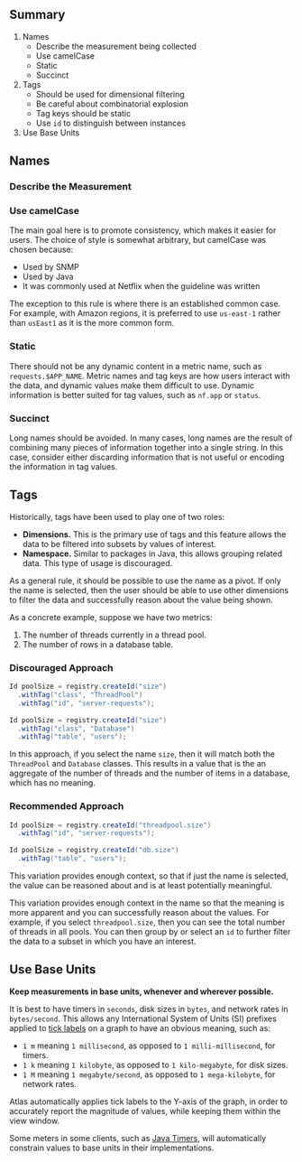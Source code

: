 ## Summary

1. Names
    * Describe the measurement being collected
    * Use camelCase
    * Static
    * Succinct
2. Tags
    * Should be used for dimensional filtering
    * Be careful about combinatorial explosion
    * Tag keys should be static
    * Use `id` to distinguish between instances
3. Use Base Units

## Names

### Describe the Measurement

### Use camelCase

The main goal here is to promote consistency, which makes it easier for users. The choice of
style is somewhat arbitrary, but camelCase was chosen because:

* Used by SNMP
* Used by Java
* It was commonly used at Netflix when the guideline was written

The exception to this rule is where there is an established common case. For example, with
Amazon regions, it is preferred to use `us-east-1` rather than `usEast1` as it is the more
common form.

### Static

There should not be any dynamic content in a metric name, such as `requests.$APP_NAME`. Metric
names and tag keys are how users interact with the data, and dynamic values make them difficult
to use. Dynamic information is better suited for tag values, such as `nf.app` or `status`. 

### Succinct

Long names should be avoided. In many cases, long names are the result of combining many pieces
of information together into a single string. In this case, consider either discarding information
that is not useful or encoding the information in tag values.  

## Tags

Historically, tags have been used to play one of two roles:

* **Dimensions.** This is the primary use of tags and this feature allows the data to be filtered
into subsets by values of interest.
* **Namespace.** Similar to packages in Java, this allows grouping related data. This type of usage
is discouraged.

As a general rule, it should be possible to use the name as a pivot. If only the name is selected,
then the user should be able to use other dimensions to filter the data and successfully reason
about the value being shown. 

As a concrete example, suppose we have two metrics:

1. The number of threads currently in a thread pool.
2. The number of rows in a database table.

### Discouraged Approach

```java
Id poolSize = registry.createId("size")
  .withTag("class", "ThreadPool")
  .withTag("id", "server-requests");
  
Id poolSize = registry.createId("size")
  .withTag("class", "Database")
  .withTag("table", "users");  
```

In this approach, if you select the name `size`, then it will match both the `ThreadPool` and
`Database` classes. This results in a value that is the an aggregate of the number of threads
and the number of items in a database, which has no meaning. 

### Recommended Approach

```java
Id poolSize = registry.createId("threadpool.size")
  .withTag("id", "server-requests");
  
Id poolSize = registry.createId("db.size")
  .withTag("table", "users");  
```

This variation provides enough context, so that if just the name is selected, the value can be
reasoned about and is at least potentially meaningful.

This variation provides enough context in the name so that the meaning is more apparent and you
can successfully reason about the values. For example, if you select `threadpool.size`, then you
can see the total number of threads in all pools. You can then group by or select an `id` to
further filter the data to a subset in which you have an interest.

## Use Base Units

**Keep measurements in base units, whenever and wherever possible.**

It is best to have timers in `seconds`, disk sizes in `bytes`, and network rates in `bytes/second`.
This allows any International System of Units (SI) prefixes applied to [tick labels] on a graph to
have an obvious meaning, such as:

* `1 m` meaning `1 millisecond`, as opposed to `1 milli-millisecond`, for timers.
* `1 k` meaning `1 kilobyte`, as opposed to `1 kilo-megabyte`, for disk sizes.
* `1 M` meaning `1 megabyte/second`, as opposed to `1 mega-kilobyte`, for network rates.

Atlas automatically applies tick labels to the Y-axis of the graph, in order to accurately report
the magnitude of values, while keeping them within the view window.

Some meters in some clients, such as [Java Timers], will automatically constrain values to base
units in their implementations.

[tick labels]: ../api/graph/tick.md
[Java Timers]: ../spectator/lang/java/meters/timer.md#units

